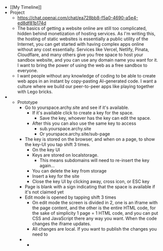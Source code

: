 - [[My Timeline]]
- Project
	- https://chat.openai.com/chat/ea728bb8-f5a0-4690-a5e4-ed8df81b174d
	- The basics of getting a website online are still too complicated, hidden
	   behind monetization of hosting services. As I'm writing this, the 
	  hosting of static websites is essentially a public utility of the 
	  Internet, you can get started with having complex apps online without 
	  any cost essentially. Services like Vercel, Netlify, Pinata, Cloudflare,
	   and many others give you free space to host your sandbox website, and 
	  you can use any domain name you want for it. I want to bring the power 
	  of using the web as a free sandbox to everyone.
	- I want people without any knowledge of coding to be able to create web 
	  apps in an instant by copy-pasting AI-generated code. I want a culture 
	  where we build our peer-to-peer apps like playing together with Lego 
	  bricks.
-
	- Prototype
		- Go to yourspace.archy.site and see if it's available.
			- If it's available click to create a key for the space.
				- Save the key, whoever has the key can edit the space.
			- After this you can also use the same key to access
				- sub.yourspace.archy.site
				- Or yourspace.archy.site/sub-page
		- The key is stored on the browser, and when on a page, to show the key-UI you tap shift 3 times.
			- On the key UI
			- Keys are stored on localstorage.
				- This means subdomains will need to re-insert the key again...
			- You can delete the key from storage
			- Insert a key for the site
			- Close the key UI by clicking away, cross icon, or ESC key
		- Page is blank with a sign indicating that the space is available if it's not claimed yet
		- Edit mode is opened by tapping shift 3 times
			- On edit mode the screen is divided in 2, one is an iframe with the page content, and the other is the entire HTML code, for the sake of simplicity 1 page = 1 HTML code, and you can put CSS and JavaScript there any way you want. When the code changes the iframe updates.
			- All changes are local. If you want to publish the changes you need to
		-
			-
